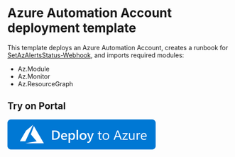 # Azure Automation Account deployment template

This template deploys an Azure Automation Account, creates a runbook for [SetAzAlertsStatus-Webhook](https://github.com/DaFitRobsta/PowerShell/blob/master/Alerts/scripts/SetAzAlertsStatus-Webhook.ps1), and imports required modules:
* Az.Module
* Az.Monitor
* Az.ResourceGraph

## Try on Portal

[![Deploy To Azure](https://raw.githubusercontent.com/Azure/azure-quickstart-templates/master/1-CONTRIBUTION-GUIDE/images/deploytoazure.svg?sanitize=true)](https://portal.azure.com/#create/Microsoft.Template/uri/https%3a%2f%2fraw.githubusercontent.com%2fDaFitRobsta%2fPowerShell%2fmaster%2fAlerts%2fautomation-account%2fazuredeploy.json)
